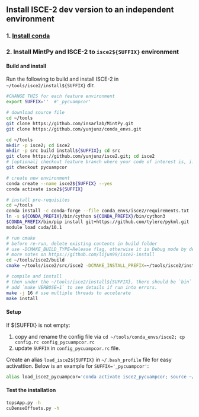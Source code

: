 ## Install ISCE-2 dev version to an independent environment

### 1. [Install conda](../master/README.md#1-install-conda)

### 2. Install MintPy and ISCE-2 to `isce2${SUFFIX}` environment

#### Build and install

Run the following to build and install ISCE-2 in `~/tools/isce2/install${SUFFIX}` dir.

```bash
#CHANGE THIS for each feature environment
export SUFFIX=''  #'_pycuampcor'

# download source file
cd ~/tools
git clone https://github.com/insarlab/MintPy.git
git clone https://github.com/yunjunz/conda_envs.git

cd ~/tools
mkdir -p isce2; cd isce2
mkdir -p src build install${SUFFIX}; cd src
git clone https://github.com/yunjunz/isce2.git; cd isce2
# [optional] checkout feature branch where your code of interest is, i.e. pycuampcor, alos2, etc.
git checkout pycuampcor

# create new environment
conda create --name isce2${SUFFIX} --yes
conda activate isce2${SUFFIX}

# install pre-requisites
cd ~/tools
conda install -c conda-forge --file conda_envs/isce2/requirements.txt --file MintPy/docs/conda.txt --yes
ln -s ${CONDA_PREFIX}/bin/cython ${CONDA_PREFIX}/bin/cython3
$CONDA_PREFIX/bin/pip install git+https://github.com/tylere/pykml.git
module load cuda/10.1

# run cmake
# before re-run, delete existing contents in build folder
# use -DCMAKE_BUILD_TYPE=Release flag, otherwise it is Debug mode by default and will dump intermediate results and slow down (11 mins vs. 24 secs)
# more notes on https://github.com/lijun99/isce2-install
cd ~/tools/isce2/build
cmake ~/tools/isce2/src/isce2 -DCMAKE_INSTALL_PREFIX=~/tools/isce2/install${SUFFIX} -DCMAKE_CUDA_FLAGS="-arch=sm_60" -DCMAKE_PREFIX_PATH=${CONDA_PREFIX} -DCMAKE_BUILD_TYPE=Release -DCMAKE_C_COMPILER=${GCC} -DCMAKE_CXX_COMPILER=${GXX} -DCMAKE_Fortran_COMPILER=${GFORTRAN}

# compile and install
# then under the ~/tools/isce2/install${SUFFIX}, there should be `bin` and `packages` folder
# add `make VERBOSE=1` to see details if run into errors.
make -j 16 # use multiple threads to accelerate
make install
```

#### Setup

If ${SUFFIX} is not empty:
1. copy and rename the config file via `cd ~/tools/conda_envs/isce2; cp config.rc config_pycuampcor.rc`
2. update `SUFFIX` in `config_pycuampcor.rc` file.

Create an alias `load_isce2${SUFFIX}` in `~/.bash_profile` file for easy activattion. Below is an example for `SUFFIX='_pycuampcor'`:

```bash
alias load_isce2_pycuampcor='conda activate isce2_pycuampcor; source ~/tools/conda_envs/isce2/config_pycuampcor.rc'
```

#### Test the installation

```bash
topsApp.py -h
cuDenseOffsets.py -h
```
